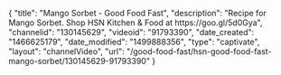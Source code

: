 {
    "title": "Mango Sorbet - Good Food Fast",
    "description": "Recipe for Mango Sorbet. Shop HSN Kitchen & Food at https:\/\/goo.gl\/5d0Gya",
    "channelid": "130145629",
    "videoid": "91793390",
    "date_created": "1466625179",
    "date_modified": "1499888356",
    "type": "captivate",
    "layout": "channelVideo",
    "url": "\/good-food-fast\/hsn-good-food-fast-mango-sorbet\/130145629-91793390"
}
